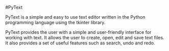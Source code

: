 #PyText

PyText is a simple and easy to use text editor written in the Python programming language using the tkinter library. 

PyText provides the user with a simple and user-friendly interface for working with text. It allows the user to create, open, edit and save text files. It also provides a set of useful features such as search, undo and redo.

